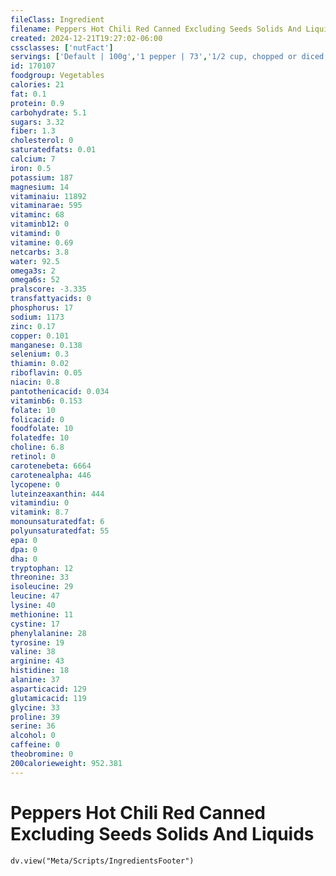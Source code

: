 ```yaml
---
fileClass: Ingredient
filename: Peppers Hot Chili Red Canned Excluding Seeds Solids And Liquids
created: 2024-12-21T19:27:02-06:00
cssclasses: ['nutFact']
servings: ['Default | 100g','1 pepper | 73','1/2 cup, chopped or diced | 68']
id: 170107
foodgroup: Vegetables
calories: 21
fat: 0.1
protein: 0.9
carbohydrate: 5.1
sugars: 3.32
fiber: 1.3
cholesterol: 0
saturatedfats: 0.01
calcium: 7
iron: 0.5
potassium: 187
magnesium: 14
vitaminaiu: 11892
vitaminarae: 595
vitaminc: 68
vitaminb12: 0
vitamind: 0
vitamine: 0.69
netcarbs: 3.8
water: 92.5
omega3s: 2
omega6s: 52
pralscore: -3.335
transfattyacids: 0
phosphorus: 17
sodium: 1173
zinc: 0.17
copper: 0.101
manganese: 0.138
selenium: 0.3
thiamin: 0.02
riboflavin: 0.05
niacin: 0.8
pantothenicacid: 0.034
vitaminb6: 0.153
folate: 10
folicacid: 0
foodfolate: 10
folatedfe: 10
choline: 6.8
retinol: 0
carotenebeta: 6664
carotenealpha: 446
lycopene: 0
luteinzeaxanthin: 444
vitamindiu: 0
vitamink: 8.7
monounsaturatedfat: 6
polyunsaturatedfat: 55
epa: 0
dpa: 0
dha: 0
tryptophan: 12
threonine: 33
isoleucine: 29
leucine: 47
lysine: 40
methionine: 11
cystine: 17
phenylalanine: 28
tyrosine: 19
valine: 38
arginine: 43
histidine: 18
alanine: 37
asparticacid: 129
glutamicacid: 119
glycine: 33
proline: 39
serine: 36
alcohol: 0
caffeine: 0
theobromine: 0
200calorieweight: 952.381
---
```


# Peppers Hot Chili Red Canned Excluding Seeds Solids And Liquids

```dataviewjs
dv.view("Meta/Scripts/IngredientsFooter")
```